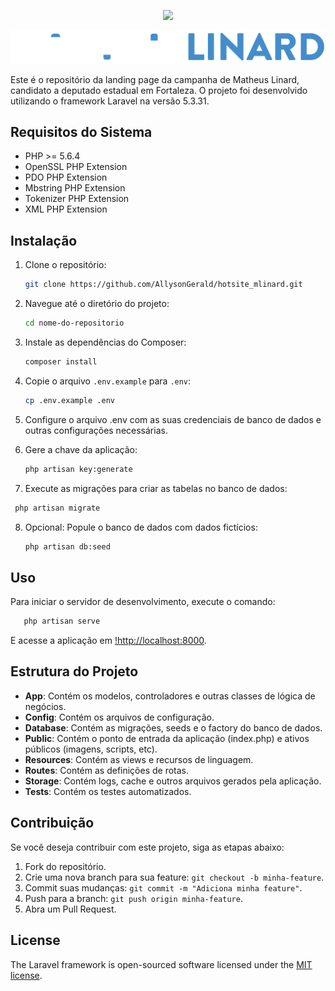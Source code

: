 <p align="center"><img src="https://laravel.com/assets/img/components/logo-laravel.svg"></p>

<p align="center">
<!-- <a href="https://travis-ci.org/laravel/framework"><img src="https://travis-ci.org/laravel/framework.svg" alt="Build Status"></a>
<a href="https://packagist.org/packages/laravel/framework"><img src="https://poser.pugx.org/laravel/framework/d/total.svg" alt="Total Downloads"></a>
<a href="https://packagist.org/packages/laravel/framework"><img src="https://poser.pugx.org/laravel/framework/v/stable.svg" alt="Latest Stable Version"></a>
<a href="https://packagist.org/packages/laravel/framework"><img src="https://poser.pugx.org/laravel/framework/license.svg" alt="License"></a> -->
</p>

![Matheus Linard](https://github.com/AllysonGerald/hotsite_mlinard/blob/main/public/assets/img/logo.png)

Este é o repositório da landing page da campanha de Matheus Linard, candidato a deputado estadual em Fortaleza. O projeto foi desenvolvido utilizando o framework Laravel na versão 5.3.31.

## Requisitos do Sistema

- PHP >= 5.6.4
- OpenSSL PHP Extension
- PDO PHP Extension
- Mbstring PHP Extension
- Tokenizer PHP Extension
- XML PHP Extension

## Instalação

1. Clone o repositório:

   ```sh
   git clone https://github.com/AllysonGerald/hotsite_mlinard.git
   ```
2. Navegue até o diretório do projeto:
   ```sh
   cd nome-do-repositorio
   ```
3. Instale as dependências do Composer:
   ```sh
   composer install
   ```
4. Copie o arquivo `.env.example` para `.env`:
   ```sh
   cp .env.example .env
   ```
5. Configure o arquivo .env com as suas credenciais de banco de dados e outras configurações necessárias.
6. Gere a chave da aplicação:
   ```sh
   php artisan key:generate
   ```
7. Execute as migrações para criar as tabelas no banco de dados:
  ```sh
   php artisan migrate
   ```
8. Opcional: Popule o banco de dados com dados fictícios:
   ```sh
   php artisan db:seed
   ```

## Uso
Para iniciar o servidor de desenvolvimento, execute o comando:
```sh
   php artisan serve
```
E acesse a aplicação em [!http://localhost:8000](#).

## Estrutura do Projeto
- **App**: Contém os modelos, controladores e outras classes de lógica de negócios.
- **Config**: Contém os arquivos de configuração.
- **Database**: Contém as migrações, seeds e o factory do banco de dados.
- **Public**: Contém o ponto de entrada da aplicação (index.php) e ativos públicos (imagens, scripts, etc).
- **Resources**: Contém as views e recursos de linguagem.
- **Routes**: Contém as definições de rotas.
- **Storage**: Contém logs, cache e outros arquivos gerados pela aplicação.
- **Tests**: Contém os testes automatizados.

## Contribuição
Se você deseja contribuir com este projeto, siga as etapas abaixo:

1. Fork do repositório.
2. Crie uma nova branch para sua feature: `git checkout -b minha-feature`.
3. Commit suas mudanças: `git commit -m "Adiciona minha feature"`.
4. Push para a branch: `git push origin minha-feature`.
5. Abra um Pull Request.

## License
The Laravel framework is open-sourced software licensed under the [MIT license](http://opensource.org/licenses/MIT).
